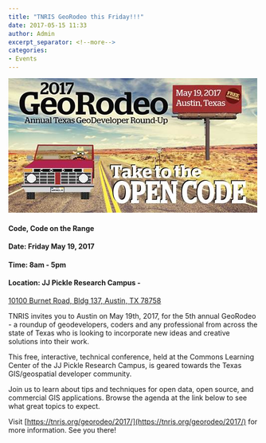```yaml
---
title: "TNRIS GeoRodeo this Friday!!!"
date: 2017-05-15 11:33
author: Admin
excerpt_separator: <!--more-->
categories:
- Events
---
```

![tnris georodeo](/assets/img/blog/tnris_georodeo_17.jpg)
#### Code, Code on the Range

#### Date: Friday May 19, 2017
#### Time: 8am - 5pm
#### Location: JJ Pickle Research Campus -
[10100 Burnet Road, Bldg 137, Austin, TX 78758](https://www.google.com/maps/place/J.+J.+Pickle+Research+Campus,+The+University+of+Texas+at+Austin/@30.3877436,-97.7303217,17z/data=!3m1!4b1!4m5!3m4!1s0x8644cb88892ec28d:0x397fa14bd983eafa!8m2!3d30.3877436!4d-97.728133)

TNRIS invites you to Austin on May 19th, 2017, for the 5th annual GeoRodeo - a roundup of geodevelopers, coders and any professional from across the state of Texas who is looking to incorporate new ideas and creative solutions into their work.

This free, interactive, technical conference, held at the Commons Learning Center of the JJ Pickle Research Campus, is geared towards the Texas GIS/geospatial developer community.
<!--more-->

Join us to learn about tips and techniques for open data, open source, and commercial GIS applications. Browse the agenda at the link below to see what great topics to expect.

Visit  [https://tnris.org/georodeo/2017/](https://tnris.org/georodeo/2017/)  for more information. See you there!
